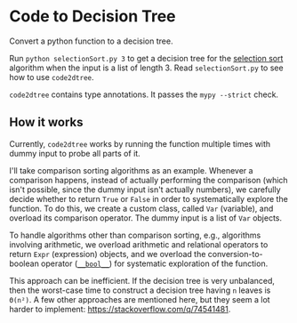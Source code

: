 # Code to Decision Tree

Convert a python function to a decision tree.

Run `python selectionSort.py 3` to get a decision tree for
the [selection sort](https://en.wikipedia.org/wiki/Selection_sort) algorithm
when the input is a list of length 3.
Read `selectionSort.py` to see how to use `code2dtree`.

`code2dtree` contains type annotations. It passes the `mypy --strict` check.

## How it works

Currently, `code2dtree` works by running the function multiple times
with dummy input to probe all parts of it.

I'll take comparison sorting algorithms as an example.
Whenever a comparison happens, instead of actually performing the comparison
(which isn't possible, since the dummy input isn't actually numbers),
we carefully decide whether to return `True` or `False` in order
to systematically explore the function.
To do this, we create a custom class, called `Var` (variable),
and overload its comparison operator. The dummy input is a list of `Var` objects.

To handle algorithms other than comparison sorting, e.g., algorithms involving arithmetic,
we overload arithmetic and relational operators to return `Expr` (expression) objects,
and we overload the conversion-to-boolean operator
([`__bool__`](https://docs.python.org/3/reference/datamodel.html#object.__bool__))
for systematic exploration of the function.

This approach can be inefficient. If the decision tree is very unbalanced,
then the worst-case time to construct a decision tree having `n` leaves is `Θ(n²)`.
A few other approaches are mentioned here, but they seem a lot harder to implement:
<https://stackoverflow.com/q/74541481>.

